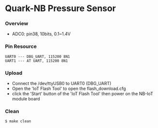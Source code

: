 Quark-NB Pressure Sensor
=========================

### Overview

* ADC0: pin38, 10bits, 0.1~1.4V


### Pin Resource

```
UART0 --- DBG_UART, 115200 8N1
UART1 --- AT UART, 115200 8N1
```

### Upload

* Connect the /dev/ttyUSB0 to UART0 (DBG_UART)
* Open the 'IoT Flash Tool' to open the flash_download.cfg
* click the 'Start' button of the 'IoT Flash Tool' then power on the NB-IoT module board


### Clean

```bash
$ make clean
```
